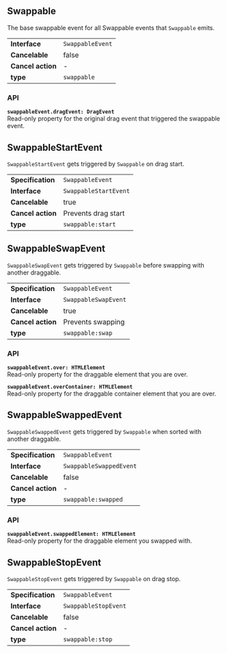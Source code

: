 ## Swappable

The base swappable event for all Swappable events that `Swappable` emits.

|                   |                  |
| ----------------- | ---------------- |
| **Interface**     | `SwappableEvent` |
| **Cancelable**    | false            |
| **Cancel action** | -                |
| **type**          | `swappable`      |

### API

**`swappableEvent.dragEvent: DragEvent`**  
Read-only property for the original drag event that triggered the swappable event.

## SwappableStartEvent

`SwappableStartEvent` gets triggered by `Swappable` on drag start.

|                   |                       |
| ----------------- | --------------------- |
| **Specification** | `SwappableEvent`      |
| **Interface**     | `SwappableStartEvent` |
| **Cancelable**    | true                  |
| **Cancel action** | Prevents drag start   |
| **type**          | `swappable:start`     |

## SwappableSwapEvent

`SwappableSwapEvent` gets triggered by `Swappable` before swapping with another draggable.

|                   |                      |
| ----------------- | -------------------- |
| **Specification** | `SwappableEvent`     |
| **Interface**     | `SwappableSwapEvent` |
| **Cancelable**    | true                 |
| **Cancel action** | Prevents swapping    |
| **type**          | `swappable:swap`     |

### API

**`swappableEvent.over: HTMLElement`**  
Read-only property for the draggable element that you are over.

**`swappableEvent.overContainer: HTMLElement`**  
Read-only property for the draggable container element that you are over.

## SwappableSwappedEvent

`SwappableSwappedEvent` gets triggered by `Swappable` when sorted with another draggable.

|                   |                         |
| ----------------- | ----------------------- |
| **Specification** | `SwappableEvent`        |
| **Interface**     | `SwappableSwappedEvent` |
| **Cancelable**    | false                   |
| **Cancel action** | -                       |
| **type**          | `swappable:swapped`     |

### API

**`swappableEvent.swappedElement: HTMLElement`**  
Read-only property for the draggable element you swapped with.

## SwappableStopEvent

`SwappableStopEvent` gets triggered by `Swappable` on drag stop.

|                   |                      |
| ----------------- | -------------------- |
| **Specification** | `SwappableEvent`     |
| **Interface**     | `SwappableStopEvent` |
| **Cancelable**    | false                |
| **Cancel action** | -                    |
| **type**          | `swappable:stop`     |
